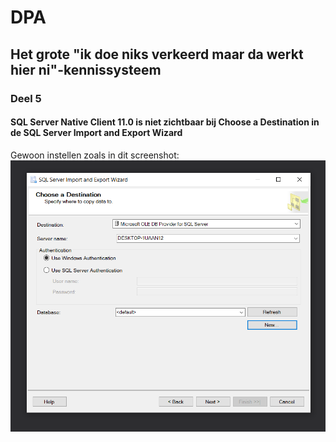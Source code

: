 # DPA

## Het grote "ik doe niks verkeerd maar da werkt hier ni"-kennissysteem

### Deel 5

#### SQL Server Native Client 11.0 is niet zichtbaar bij Choose a Destination in de SQL Server Import and Export Wizard

Gewoon instellen zoals in dit screenshot:
![wizard](afbeeldingen/importexport.png)
